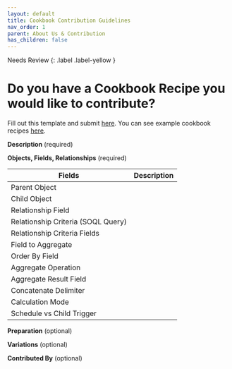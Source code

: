 ```yaml
---
layout: default
title: Cookbook Contribution Guidelines
nav_order: 1
parent: About Us & Contribution
has_children: false
---
```


Needs Review
{: .label .label-yellow }

# Do you have a Cookbook Recipe you would like to contribute?

Fill out this template and submit [here](https://github.com/SFDO-Community/declarative-lookup-rollup-summaries). You can see example cookbook recipes [here](/DLRS-Github-Pages/Cookbook/Affiliations,-Relationships,-Accounts,-Contacts).

**Description** (required)

**Objects, Fields, Relationships** (required)

| Fields                             | Description |
| ---------------------------------- | ----------- |
| Parent Object                      |             |
| Child Object                       |             |
| Relationship Field                 |             |
| Relationship Criteria (SOQL Query) |             |
| Relationship Criteria Fields       |             |
| Field to Aggregate                 |             |
| Order By Field                     |             |
| Aggregate Operation                |             |
| Aggregate Result Field             |             |
| Concatenate Delimiter              |             |
| Calculation Mode                   |             |
| Schedule vs Child Trigger          |             |

**Preparation** (optional)

**Variations** (optional)

**Contributed By** (optional)
